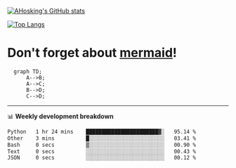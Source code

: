 [![AHosking's GitHub stats](https://github-readme-stats.vercel.app/api?username=ahosking&count_private=true&show_icons=true&theme=onedark&hide_rank=true&include_all_commits=true)](https://github.com/ahosking)

[![Top Langs](https://github-readme-stats.vercel.app/api/top-langs/?username=ahosking&layout=compact&theme=onedark)](https://github.com/ahosking)


# Don't forget about [mermaid](https://github.blog/2022-02-14-include-diagrams-markdown-files-mermaid/)!

```mermaid
  graph TD;
      A-->B;
      A-->C;
      B-->D;
      C-->D;
```
-------

📊 **Weekly development breakdown**

<!--START_SECTION:waka-->

```txt
Python   1 hr 24 mins    ███████████████████████▓░   95.14 %
Other    3 mins          █░░░░░░░░░░░░░░░░░░░░░░░░   03.41 %
Bash     0 secs          ▒░░░░░░░░░░░░░░░░░░░░░░░░   00.90 %
Text     0 secs          ░░░░░░░░░░░░░░░░░░░░░░░░░   00.43 %
JSON     0 secs          ░░░░░░░░░░░░░░░░░░░░░░░░░   00.12 %
```

<!--END_SECTION:waka-->
